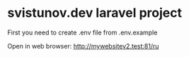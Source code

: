 
# svistunov.dev laravel project

First you need to create .env file from .env.example 

Open in web browser:
http://mywebsitev2.test:81/ru

